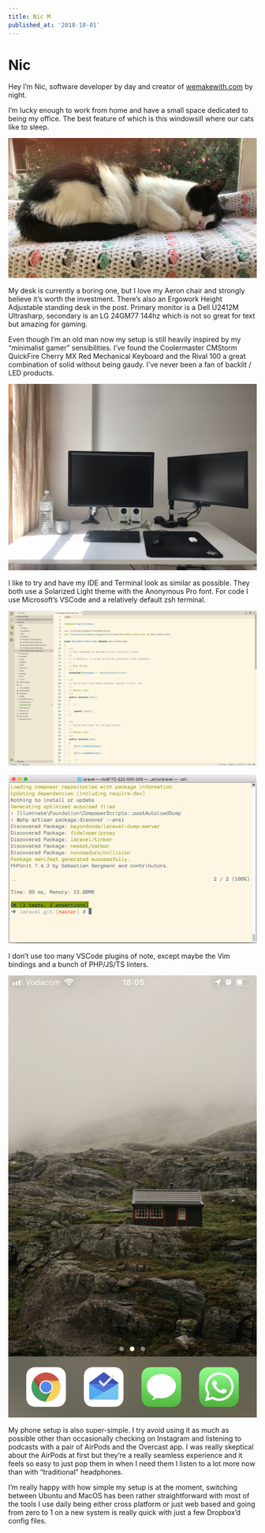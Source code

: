 ```yaml
---
title: Nic M
published_at: '2018-10-01'
---
```


# Nic

Hey I’m Nic, software developer by day and creator of [wemakewith.com](https://wemakewith.com) by night.

I’m lucky enough to work from home and have a small space dedicated to being my office. The best feature of which is this windowsill where our cats like to sleep.

![Cat sleeping on my windowsill](images/belly.jpg)

My desk is currently a boring one, but I love my Aeron chair and strongly believe it’s worth the investment. There’s also an Ergowork Height Adjustable standing desk in the post. Primary monitor is a Dell U2412M Ultrasharp, secondary is an LG 24GM77 144hz which is not so great for text but amazing for gaming.

Even though I’m an old man now my setup is still heavily inspired by my “minimalist gamer” sensibilities. I’ve found the Coolermaster CMStorm QuickFire Cherry MX Red Mechanical Keyboard and the Rival 100 a great combination of solid without being gaudy. I’ve never been a fan of backlit / LED products.

![My temporary desk](images/desk.jpg)

I like to try and have my IDE and Terminal look as similar as possible. They both use a Solarized Light theme with the Anonymous Pro font. For code I use Microsoft’s VSCode and a relatively default zsh terminal.

![VSCode with Solarized Light](images/ide.png)

![Terminal with oh-my-zsg](images/terminal.png)

I don’t use too many VSCode plugins of note, except maybe the Vim bindings and a bunch of PHP/JS/TS linters.

![Empty home screen](images/phone.png)

My phone setup is also super-simple. I try avoid using it as much as possible other than occasionally checking on Instagram and listening to podcasts with a pair of AirPods and the Overcast app. I was really skeptical about the AirPods at first but they’re a really seamless experience and it feels so easy to just pop them in when I need them I listen to a lot more now than with “traditional” headphones.

I’m really happy with how simple my setup is at the moment, switching between Ubuntu and MacOS has been rather straightforward with most of the tools I use daily being either cross platform or just web based and going from zero to 1 on a new system is really quick with just a few Dropbox’d config files.
